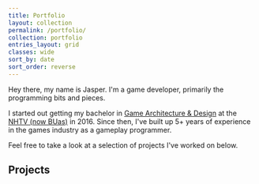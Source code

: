```yaml
---
title: Portfolio
layout: collection
permalink: /portfolio/
collection: portfolio
entries_layout: grid
classes: wide
sort_by: date
sort_order: reverse
---
```

Hey there, my name is Jasper. I'm a game developer, primarily the programming bits and pieces. 

I started out getting my bachelor in [Game Architecture & Design](https://www.buas.nl/en/programmes/creative-media-and-game-technologies) at the [NHTV (now BUas)](https://www.buas.nl/en) in 2016.
Since then, I've built up 5+ years of experience in the games industry as a gameplay programmer. 

Feel free to take a look at a selection of projects I've worked on below.
## Projects